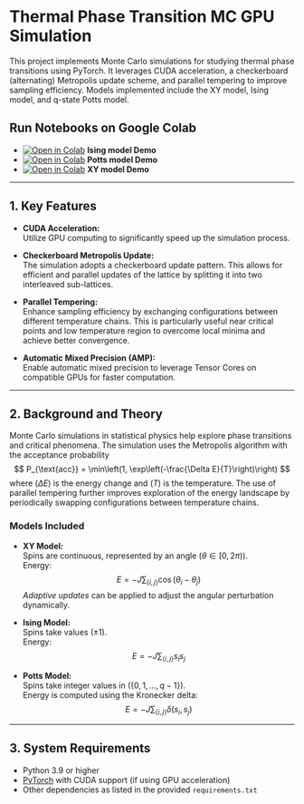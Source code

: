 # Thermal Phase Transition MC GPU Simulation

This project implements Monte Carlo simulations for studying thermal phase transitions using PyTorch. It leverages CUDA acceleration, a checkerboard (alternating) Metropolis update scheme, and parallel tempering to improve sampling efficiency. Models implemented include the XY model, Ising model, and q-state Potts model.

## Run Notebooks on Google Colab

- [![Open in Colab](https://colab.research.google.com/assets/colab-badge.svg)](https://colab.research.google.com/github/ToelUl/Thermal-Phase-Transition-MC-GPU-Simulation/blob/main/Ising_model.ipynb) **Ising model Demo**
- [![Open in Colab](https://colab.research.google.com/assets/colab-badge.svg)](https://colab.research.google.com/github/ToelUl/Thermal-Phase-Transition-MC-GPU-Simulation/blob/main/Potts_model.ipynb) **Potts model Demo**
- [![Open in Colab](https://colab.research.google.com/assets/colab-badge.svg)](https://colab.research.google.com/github/ToelUl/Thermal-Phase-Transition-MC-GPU-Simulation/blob/main/XY_model.ipynb) **XY model Demo**


---

## 1. Key Features

- **CUDA Acceleration:**  
  Utilize GPU computing to significantly speed up the simulation process.

- **Checkerboard Metropolis Update:**  
  The simulation adopts a checkerboard update pattern. This allows for efficient and parallel updates of the lattice by splitting it into two interleaved sub-lattices.

- **Parallel Tempering:**  
  Enhance sampling efficiency by exchanging configurations between different temperature chains. This is particularly useful near critical points and low temperature region to overcome local minima and achieve better convergence.

- **Automatic Mixed Precision (AMP):**  
  Enable automatic mixed precision to leverage Tensor Cores on compatible GPUs for faster computation.

---

## 2. Background and Theory

Monte Carlo simulations in statistical physics help explore phase transitions and critical phenomena. The simulation uses the Metropolis algorithm with the acceptance probability
$$
P_{\text{acc}} = \min\left(1, \exp\left(-\frac{\Delta E}{T}\right)\right)
$$
where $\left(\Delta E\right)$ is the energy change and $\left(T\right)$ is the temperature. The use of parallel tempering further improves exploration of the energy landscape by periodically swapping configurations between temperature chains.

### Models Included

- **XY Model:**  
  Spins are continuous, represented by an angle $\left(\theta \in [0, 2\pi)\right)$.  
  Energy:  
$$
E = -J \sum_{\langle i,j \rangle} \cos(\theta_i - \theta_j)
$$
  *Adaptive updates* can be applied to adjust the angular perturbation dynamically.

- **Ising Model:**  
  Spins take values $\left(\pm1\right)$.  
  Energy:  
$$
E = -J \sum_{\langle i,j \rangle} s_i s_j
$$

- **Potts Model:**  
  Spins take integer values in $\left(\{0, 1, \dots, q-1\}\right)$.  
  Energy is computed using the Kronecker delta:
$$
E = -J \sum_{\langle i,j \rangle} \delta(s_i, s_j)
$$

---

## 3. System Requirements

- Python 3.9 or higher
- [PyTorch](https://pytorch.org/) with CUDA support (if using GPU acceleration)
- Other dependencies as listed in the provided `requirements.txt`


